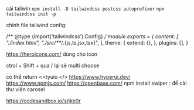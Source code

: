 cài tailwin
`npm install -D tailwindcss postcss autoprefixer`
`npx tailwindcss init -p`

chỉnh file tailwind config:

/** @type {import('tailwindcss').Config} */
module.exports = {
  content: [
    "./index.html",
    "./src/**/*.{js,ts,jsx,tsx}",
  ],
  theme: {
    extend: {},
  },
  plugins: [],
}


https://heroicons.com/ dùng cho icon

ctrol + Shift + qua / lại sẽ multi choose

có thể return 
<>tyuio
</>
https://www.hyperui.dev/
https://www.npmjs.com/
https://openbase.com/
npm install swiper : để cài thư viện carosel

https://codesandbox.io/s/jke0r
